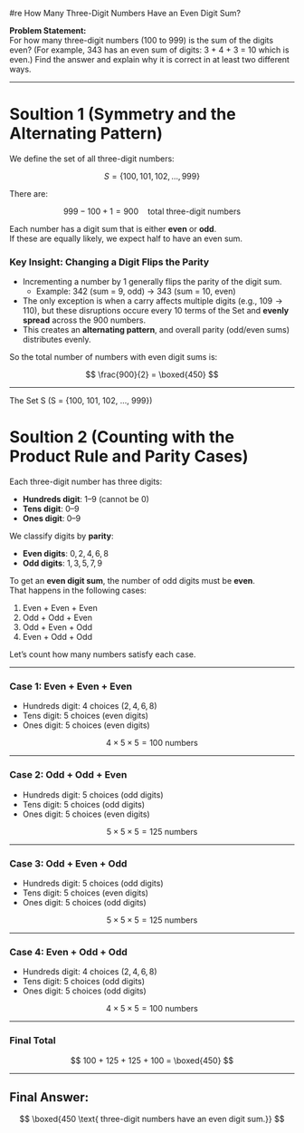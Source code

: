 #re How Many Three-Digit Numbers Have an Even Digit Sum?

**Problem Statement:**  
For how many three-digit numbers (100 to 999) is the sum of the digits even? (For example, 343 has an even sum of digits: 3 + 4 + 3 = 10 which is even.) Find the answer and explain why it is correct in at least two different ways.

---

# Soultion 1 (Symmetry and the Alternating Pattern)

We define the set of all three-digit numbers:

$$
S = \{100, 101, 102, \dots, 999\}
$$

There are:

$$
999 - 100 + 1 = 900 \quad \text{total three-digit numbers}
$$

Each number has a digit sum that is either **even** or **odd**.  
If these are equally likely, we expect half to have an even sum.

### Key Insight: Changing a Digit Flips the Parity

- Incrementing a number by 1 generally flips the parity of the digit sum.
  - Example: $342$ (sum = 9, odd) → $343$ (sum = 10, even)
- The only exception is when a carry affects multiple digits (e.g., $109 \rightarrow 110$), but these disruptions occure every 10 terms of the Set and **evenly spread** across the 900 numbers.
- This creates an **alternating pattern**, and overall parity (odd/even sums) distributes evenly.

So the total number of numbers with even digit sums is:

$$
\frac{900}{2} = \boxed{450}
$$

---

The Set S (S =  {100, 101, 102, ..., 999})



# Soultion 2 (Counting with the Product Rule and Parity Cases)

Each three-digit number has three digits:  
- **Hundreds digit**: 1–9 (cannot be 0)
- **Tens digit**: 0–9
- **Ones digit**: 0–9

We classify digits by **parity**:  
- **Even digits**: $0, 2, 4, 6, 8$  
- **Odd digits**: $1, 3, 5, 7, 9$

To get an **even digit sum**, the number of odd digits must be **even**.  
That happens in the following cases:

1. Even + Even + Even  
2. Odd + Odd + Even  
3. Odd + Even + Odd  
4. Even + Odd + Odd

Let’s count how many numbers satisfy each case.

---

### Case 1: Even + Even + Even

- Hundreds digit: 4 choices ($2, 4, 6, 8$)
- Tens digit: 5 choices (even digits)
- Ones digit: 5 choices (even digits)

$$
4 \times 5 \times 5 = 100 \text{ numbers}
$$

---

### Case 2: Odd + Odd + Even

- Hundreds digit: 5 choices (odd digits)
- Tens digit: 5 choices (odd digits)
- Ones digit: 5 choices (even digits)

$$
5 \times 5 \times 5 = 125 \text{ numbers}
$$

---

### Case 3: Odd + Even + Odd

- Hundreds digit: 5 choices (odd digits)
- Tens digit: 5 choices (even digits)
- Ones digit: 5 choices (odd digits)

$$
5 \times 5 \times 5 = 125 \text{ numbers}
$$

---

### Case 4: Even + Odd + Odd

- Hundreds digit: 4 choices ($2, 4, 6, 8$)
- Tens digit: 5 choices (odd digits)
- Ones digit: 5 choices (odd digits)

$$
4 \times 5 \times 5 = 100 \text{ numbers}
$$

---

### Final Total

$$
100 + 125 + 125 + 100 = \boxed{450}
$$

---

## Final Answer:
$$
\boxed{450 \text{ three-digit numbers have an even digit sum.}}
$$

